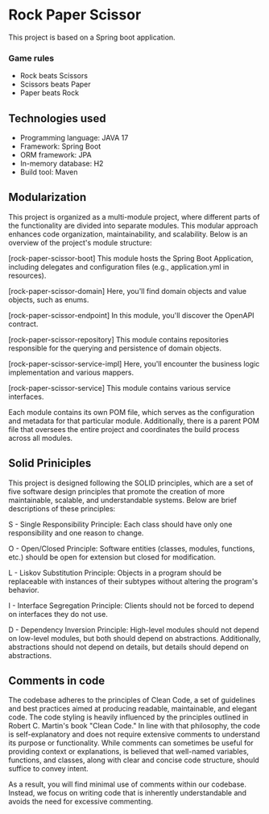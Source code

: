 # Rock Paper Scissor 

This project is based on a Spring boot application. 

### Game rules

 - Rock beats Scissors
 - Scissors beats Paper
 - Paper beats Rock

## Technologies used
- Programming language: JAVA 17
- Framework: Spring Boot
- ORM framework: JPA
- In-memory database: H2
- Build tool: Maven

## Modularization 
This project is organized as a multi-module project, where different parts of the functionality are divided into separate modules. 
This modular approach enhances code organization, maintainability, and scalability. Below is an overview of the project's module structure:

[rock-paper-scissor-boot]
This module hosts the Spring Boot Application, including delegates and configuration files (e.g., application.yml in resources).

[rock-paper-scissor-domain]
Here, you'll find domain objects and value objects, such as enums.

[rock-paper-scissor-endpoint]
In this module, you'll discover the OpenAPI contract.

[rock-paper-scissor-repository]
This module contains repositories responsible for the querying and persistence of domain objects.

[rock-paper-scissor-service-impl]
Here, you'll encounter the business logic implementation and various mappers.

[rock-paper-scissor-service]
This module contains various service interfaces.

 Each module contains its own POM file, which serves as the configuration and metadata for that particular module. 
 Additionally, there is a parent POM file that oversees the entire project and coordinates the build process across all modules.

 ## Solid Priniciples

This project is designed following the SOLID principles, which are a set of five software design principles that promote the creation of more maintainable, scalable, and understandable systems. Below are brief descriptions of these principles:

S - Single Responsibility Principle: Each class should have only one responsibility and one reason to change.

O - Open/Closed Principle: Software entities (classes, modules, functions, etc.) should be open for extension but closed for modification.

L - Liskov Substitution Principle: Objects in a program should be replaceable with instances of their subtypes without altering the program's behavior.

I - Interface Segregation Principle: Clients should not be forced to depend on interfaces they do not use.

D - Dependency Inversion Principle: High-level modules should not depend on low-level modules, but both should depend on abstractions. Additionally, abstractions should not depend on details, but details should depend on abstractions. 

## Comments in code

The codebase adheres to the principles of Clean Code, a set of guidelines and best practices aimed at producing readable, maintainable, and elegant code.
The code styling is heavily influenced by the principles outlined in Robert C. Martin's book "Clean Code." 
In line with that philosophy, the code is self-explanatory and does not require extensive comments to understand its purpose or functionality. 
While comments can sometimes be useful for providing context or explanations, 
is believed that well-named variables, functions, and classes, along with clear and concise code structure, should suffice to convey intent.

As a result, you will find minimal use of comments within our codebase. Instead, we focus on writing code that is inherently understandable and avoids the need for excessive commenting.
 
